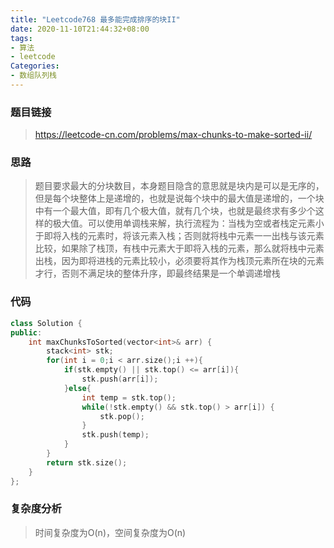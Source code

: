 ```yaml
---
title: "Leetcode768 最多能完成排序的块II"
date: 2020-11-10T21:44:32+08:00
tags:
- 算法
- leetcode
Categories:
- 数组队列栈
---
```


### **题目链接**

> https://leetcode-cn.com/problems/max-chunks-to-make-sorted-ii/

### **思路**

> 题目要求最大的分块数目，本身题目隐含的意思就是块内是可以是无序的，但是每个块整体上是递增的，也就是说每个块中的最大值是递增的，一个块中有一个最大值，即有几个极大值，就有几个块，也就是最终求有多少个这样的极大值。可以使用单调栈来解，执行流程为：当栈为空或者栈定元素小于即将入栈的元素时，将该元素入栈；否则就将栈中元素一一出栈与该元素比较，如果除了栈顶，有栈中元素大于即将入栈的元素，那么就将栈中元素出栈，因为即将进栈的元素比较小，必须要将其作为栈顶元素所在块的元素才行，否则不满足块的整体升序，即最终结果是一个单调递增栈

### **代码**

```c++
class Solution {
public:
    int maxChunksToSorted(vector<int>& arr) {
        stack<int> stk;
        for(int i = 0;i < arr.size();i ++){
            if(stk.empty() || stk.top() <= arr[i]){
                stk.push(arr[i]);
            }else{
                int temp = stk.top();
                while(!stk.empty() && stk.top() > arr[i]) {
                    stk.pop();
                }
                stk.push(temp);
            }
        }
        return stk.size();
    }
};
```

### **复杂度分析**

> 时间复杂度为O(n)，空间复杂度为O(n)